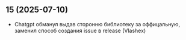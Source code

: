 ## 15 (2025-07-10)

- Chatgpt обманул выдав сторонню библиотеку за оффицальную, заменил способ создания issue в release (Vlashex)

